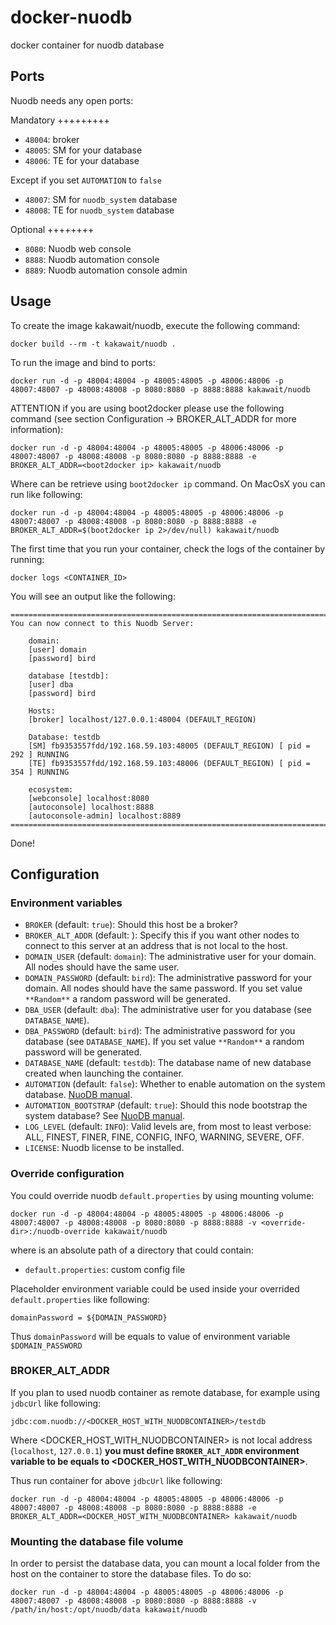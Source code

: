 docker-nuodb
============

docker container for nuodb database

Ports
-----

Nuodb needs any open ports:

Mandatory
+++++++++

- `48004`: broker
- `48005`: SM for your database
- `48006`: TE for your database

Except if you set `AUTOMATION` to `false`

- `48007`: SM for `nuodb_system` database
- `48008`: TE for `nuodb_system` database

Optional
++++++++

- `8080`: Nuodb web console
- `8888`: Nuodb automation console
- `8889`: Nuodb automation console admin 

Usage
-----

To create the image kakawait/nuodb, execute the following command:

    docker build --rm -t kakawait/nuodb .

To run the image and bind to ports:

    docker run -d -p 48004:48004 -p 48005:48005 -p 48006:48006 -p 48007:48007 -p 48008:48008 -p 8080:8080 -p 8888:8888 kakawait/nuodb

ATTENTION if you are using boot2docker please use the following command (see section Configuration -> BROKER_ALT_ADDR for more information):

    docker run -d -p 48004:48004 -p 48005:48005 -p 48006:48006 -p 48007:48007 -p 48008:48008 -p 8080:8080 -p 8888:8888 -e BROKER_ALT_ADDR=<boot2docker ip> kakawait/nuodb

Where <boot2docker ip> can be retrieve using `boot2docker ip` command. On MacOsX you can run like following:

    docker run -d -p 48004:48004 -p 48005:48005 -p 48006:48006 -p 48007:48007 -p 48008:48008 -p 8080:8080 -p 8888:8888 -e BROKER_ALT_ADDR=$(boot2docker ip 2>/dev/null) kakawait/nuodb

The first time that you run your container, check the logs of the container by running:

    docker logs <CONTAINER_ID>

You will see an output like the following:

    ========================================================================================
    You can now connect to this Nuodb Server:

        domain:
        [user] domain
        [password] bird

        database [testdb]:
        [user] dba
        [password] bird
        
        Hosts:
        [broker] localhost/127.0.0.1:48004 (DEFAULT_REGION)
        
        Database: testdb
        [SM] fb9353557fdd/192.168.59.103:48005 (DEFAULT_REGION) [ pid = 292 ] RUNNING
        [TE] fb9353557fdd/192.168.59.103:48006 (DEFAULT_REGION) [ pid = 354 ] RUNNING

        ecosystem:
        [webconsole] localhost:8080
        [autoconsole] localhost:8888
        [autoconsole-admin] localhost:8889
    ========================================================================================

Done!

Configuration
-------------

### Environment variables

- `BROKER` (default: `true`): Should this host be a broker?
- `BROKER_ALT_ADDR` (default: <HOST IP>): Specify this if you want other nodes to connect to this server at an address that is not local to the host.
- `DOMAIN_USER` (default: `domain`): The administrative user for your domain. All nodes should have the same user.
- `DOMAIN_PASSWORD` (default: `bird`): The administrative password for your domain. All nodes should have the same password. If you set value `**Random**` a random password will be generated.
- `DBA_USER` (default: `dba`): The administrative user for you database (see `DATABASE_NAME`).
- `DBA_PASSWORD` (default: `bird`): The administrative password for you database (see `DATABASE_NAME`). If you set value `**Random**` a random password will be generated.
- `DATABASE_NAME` (default: `testdb`): The database name of new database created when launching the container.
- `AUTOMATION` (default: `false`): Whether to enable automation on the system database. [NuoDB manual](http://dev.nuodb.com).
- `AUTOMATION_BOOTSTRAP` (default: `true`): Should this node bootstrap the system database? See [NuoDB manual](http://dev.nuodb.com).
- `LOG_LEVEL` (default: `INFO`): Valid levels are, from most to least verbose: ALL, FINEST, FINER, FINE, CONFIG, INFO, WARNING, SEVERE, OFF.
- `LICENSE`: Nuodb license to be installed.

### Override configuration

You could override nuodb `default.properties` by using mounting volume:

    docker run -d -p 48004:48004 -p 48005:48005 -p 48006:48006 -p 48007:48007 -p 48008:48008 -p 8080:8080 -p 8888:8888 -v <override-dir>:/nuodb-override kakawait/nuodb

where <override-dir> is an absolute path of a directory that could contain:

- `default.properties`: custom config file

Placeholder environment variable could be used inside your overrided `default.properties` like following:

    domainPassword = ${DOMAIN_PASSWORD}

Thus `domainPassword` will be equals to value of environment variable `$DOMAIN_PASSWORD`

### BROKER_ALT_ADDR

If you plan to used nuodb container as remote database, for example using `jdbcUrl` like following:

    jdbc:com.nuodb://<DOCKER_HOST_WITH_NUODBCONTAINER>/testdb

Where <DOCKER_HOST_WITH_NUODBCONTAINER> is not local address (`localhost`, `127.0.0.1`) **you must define `BROKER_ALT_ADDR` environment variable to be equals to <DOCKER_HOST_WITH_NUODBCONTAINER>**.

Thus run container for above `jdbcUrl` like following:

    docker run -d -p 48004:48004 -p 48005:48005 -p 48006:48006 -p 48007:48007 -p 48008:48008 -p 8080:8080 -p 8888:8888 -e BROKER_ALT_ADDR=<DOCKER_HOST_WITH_NUODBCONTAINER> kakawait/nuodb

### Mounting the database file volume

In order to persist the database data, you can mount a local folder from the host on the container to store the database files. To do so:

    docker run -d -p 48004:48004 -p 48005:48005 -p 48006:48006 -p 48007:48007 -p 48008:48008 -p 8080:8080 -p 8888:8888 -v /path/in/host:/opt/nuodb/data kakawait/nuodb